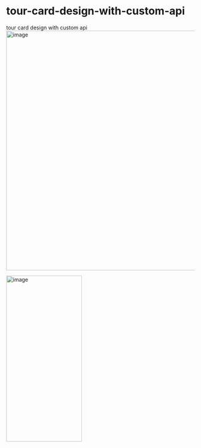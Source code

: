 # tour-card-design-with-custom-api
tour card design with custom api
<img width="1366" height="641" alt="image" src="https://github.com/user-attachments/assets/7c8ae9a2-2b71-4f78-8bb3-90f171d5632a" />

<img width="202" height="444" alt="image" src="https://github.com/user-attachments/assets/4f7986ff-794b-495b-a527-a29d0f4a3734" />

